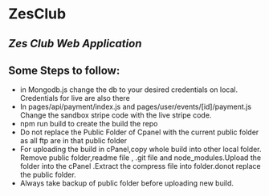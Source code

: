 # ZesClub

## _Zes Club Web Application_

## Some Steps to follow:

- in Mongodb.js change the db to your desired credentials on local. Credentials for live are also there
- In pages/api/payment/index.js and pages/user/events/[id]/payment.js Change the sandbox stripe code with the live stripe code.
- npm run build to create the build the repo
- Do not replace the Public Folder of Cpanel with the current public folder as all ftp are in that public folder
- For uploading the build in cPanel,copy whole build into other local folder. Remove public folder,readme file , .git file and node_modules.Upload the folder into the cPanel .Extract the compress file into folder.donot replace the public folder.
- Always take backup of public folder before uploading new build.
